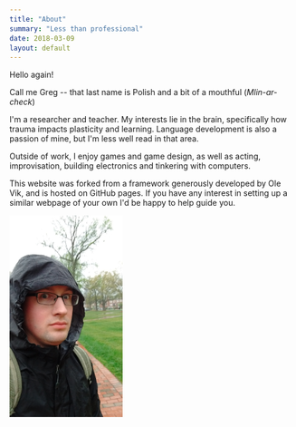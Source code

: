 ```yaml
---
title: "About"
summary: "Less than professional"
date: 2018-03-09
layout: default
---
```


Hello again!

Call me Greg -- that last name is Polish and a bit of a mouthful (*Mlin-ar-check*)

I'm a researcher and teacher. My interests lie in the brain, specifically how trauma impacts plasticity and learning. Language development is also a passion of mine, but I'm less well read in that area.

Outside of work, I enjoy games and game design, as well as acting, improvisation, building electronics and tinkering with computers.

This website was forked from a framework generously developed by Ole Vik, and is hosted on GitHub pages. If you have any interest in setting up a similar webpage of your own I'd be happy to help guide you.

<img src="assets/images/greg.jpg" alt="Greg Mlynarczyk" width="200" />
